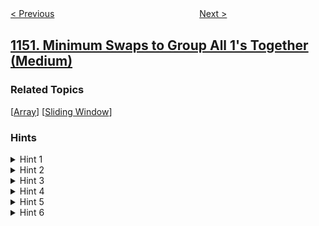 <!--|This file generated by command(leetcode description); DO NOT EDIT.    |-->
<!--+----------------------------------------------------------------------+-->
<!--|@author    openset <openset.wang@gmail.com>                           |-->
<!--|@link      https://github.com/openset                                 |-->
<!--|@home      https://github.com/tonymontaro/leetcode-hints                        |-->
<!--+----------------------------------------------------------------------+-->

[< Previous](https://github.com/tonymontaro/leetcode-hints/tree/master/problems/check-if-a-number-is-majority-element-in-a-sorted-array "Check If a Number Is Majority Element in a Sorted Array")
　　　　　　　　　　　　　　　　
[Next >](https://github.com/tonymontaro/leetcode-hints/tree/master/problems/analyze-user-website-visit-pattern "Analyze User Website Visit Pattern")

## [1151. Minimum Swaps to Group All 1's Together (Medium)](https://leetcode.com/problems/minimum-swaps-to-group-all-1s-together "最少交换次数来组合所有的 1")



### Related Topics
  [[Array](https://github.com/tonymontaro/leetcode-hints/tree/master/tag/array/README.md)]
  [[Sliding Window](https://github.com/tonymontaro/leetcode-hints/tree/master/tag/sliding-window/README.md)]

### Hints
<details>
<summary>Hint 1</summary>
How many 1's should be grouped together ? Is not a fixed number?
</details>

<details>
<summary>Hint 2</summary>
Yeah it's just the number of 1's the whole array has. Let's name this number as ones
</details>

<details>
<summary>Hint 3</summary>
Every subarray of size of ones, needs some number of swaps to reach, Can you find the number of swaps needed to group all 1's in this subarray?
</details>

<details>
<summary>Hint 4</summary>
It's the number of zeros in that subarray.
</details>

<details>
<summary>Hint 5</summary>
Do you need to count the number of zeros all over again for every position ?
</details>

<details>
<summary>Hint 6</summary>
Use Sliding Window technique.
</details>
